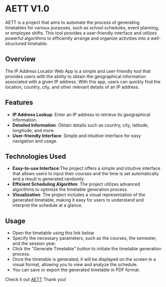 # AETT V1.0

AETT is a project that aims to automate the process of generating timetables for various purposes, such as school schedules, event planning, or employee shifts. This tool provides a user-friendly interface and utilizes powerful algorithms to efficiently arrange and organize activities into a well-structured timetable.

## Overview

The IP Address Locator Web App is a simple and user-friendly tool that provides users with the ability to obtain the geographical information associated with a given IP address. With this app, users can quickly find the location, country, city, and other relevant details of an IP address.

## Features

- **IP Address Lookup**: Enter an IP address to retrieve its geographical information.
- **Detailed Information**: Obtain details such as country, city, latitude, longitude, and more.
- **User-friendly Interface**: Simple and intuitive interface for easy navigation and usage.

## Technologies Used

- **Easy-to-use Interface**:The project offers a simple and intuitive interface that allows users to input their courses and the time is set automatically and a result is generated randomly.
- **Efficient Scheduling Algorithm**: The project utilizes advanced algorithms to optimize the timetable generation process.
- **Visualization**: The project includes a visual representation of the generated timetable, making it easy for users to understand and interpret the schedule at a glance.

## Usage
- Open the timetable using this link below
- Specify the necessary parameters, such as the courses, the semester, and the session year.
- Click the "Generate Timetable" button to initiate the timetable generation process.
- Once the timetable is generated, it will be displayed on the screen in a visual format, allowing you to view and analyze the schedule.
- You can save or export the generated timetable in PDF format.

Check it out [AETT](https://aett.onrender.com/)
Thank you!

